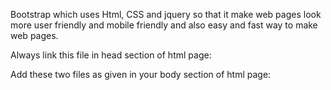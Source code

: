 Bootstrap which uses Html, CSS and jquery so that it make web pages look more user friendly and mobile friendly and also easy and fast way to make web pages.

Always link this file in head section of html page:
<link rel="stylesheet" href="https://maxcdn.bootstrapcdn.com/bootstrap/3.3.7/css/bootstrap.min.css">

Add these two files as given in your body section of html page:
<script src="https://ajax.googleapis.com/ajax/libs/jquery/3.2.1/jquery.min.js"></script>
  
<script src="https://maxcdn.bootstrapcdn.com/bootstrap/3.3.7/js/bootstrap.min.js"></script>

